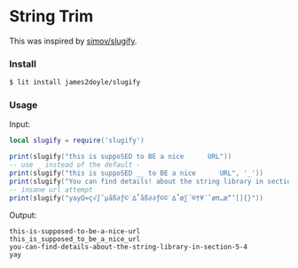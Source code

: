 String Trim
=============

This was inspired by [simov/slugify](https://github.com/simov/slugify).

### Install

```sh
$ lit install james2doyle/slugify
```

### Usage

Input:

```lua
local slugify = require('slugify')

print(slugify("this is suppoSED to BE a nice      URL"))
-- use _ instead of the default -
print(slugify("this is suppoSED __ to BE a nice      URL", '_'))
print(slugify("You can find details! about the string library in section 5.4"))
-- insane url attempt
print(slugify("yayΩ≈ç√∫˜µåß∂ƒ©˙∆˚åß∂∂ƒ©©˙∆˚œ∑´®†¥¨ˆøπ…æ“‘[]{}"))
```

Output:

```
this-is-supposed-to-be-a-nice-url
this_is_supposed_to_be_a_nice_url
you-can-find-details-about-the-string-library-in-section-5-4
yay
```
